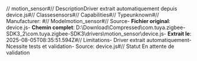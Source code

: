 // motion_sensor#// DescriptionDriver extrait automatiquement depuis device.js#// Classesensors#// Capabilities#// Typeunknown#// Manufacturer: #// Modelmotion_sensor#// Source- **Fichier original**: device.js- **Chemin complet**: D:\Download\Compressed\com.tuya.zigbee-SDK3_2\com.tuya.zigbee-SDK3\drivers\motion_sensor\device.js- **Extrait le**: 2025-08-05T08:35:51.594Z#// Limitations- Driver extrait automatiquement- Ncessite tests et validation- Source: device.js#// Statut En attente de validation